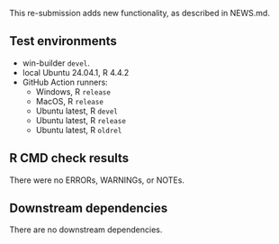 This re-submission adds new functionality, as described in NEWS.md.

## Test environments
- win-builder `devel`.
- local Ubuntu 24.04.1, R 4.4.2
- GitHub Action runners:
  - Windows, R `release`
  - MacOS, R `release`
  - Ubuntu latest, R `devel`
  - Ubuntu latest, R `release`
  - Ubuntu latest, R `oldrel`

## R CMD check results
There were no ERRORs, WARNINGs, or NOTEs.

## Downstream dependencies
There are no downstream dependencies.
